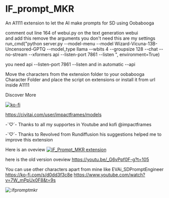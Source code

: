 # IF_prompt_MKR
An A1111 extension to let the AI make prompts for SD using Oobabooga

comment out line 164 of webui.py on the text generation webui    
and add this remove the arguments you don't need 
this are my settings 
run_cmd("python server.py --model-menu --model Wizard-Vicuna-13B-Uncensored-GPTQ --model_type llama --wbits 4 --groupsize 128 --chat --no-stream --xformers api --listen-port 7861 --listen ", environment=True)

you need api --listen-port 7861 --listen
and in automatic --api

Move the characters from the extension folder to your oobabooga Character Folder and place the script on extensions or install it from url inside A1111

Discover More

[![ko-fi](https://ko-fi.com/img/githubbutton_sm.svg)](https://ko-fi.com/O4O51R44U)

https://civitai.com/user/impactframes/models

 -`♡´- Thanks to all my supportes in Youtube and kofi @impactframes 
 
 -`♡´- Thanks to Revolved from Rundiffusion his suggestions helped me to improve this extension

Here is an oveview
[![iF_Prompt_MKR extension](http://img.youtube.com/vi/6_1rnOhtGeQ/0.jpg)](https://www.youtube.com/watch?v=6_1rnOhtGeQ "Link Title")


here is the old version oveview
https://youtu.be/_G6vPpf0F-g?t=105

You can use other characters apart from mine like EVAi_SDPromptEngineer  
https://ko-fi.com/s/d0dd3f3c8e
https://www.youtube.com/watch?v=7W_mPpUx0F8&t=9s

<img src="https://count.getloli.com/get/@ifpromptmkr?theme=rule34" alt=":ifpromptmkr" />
